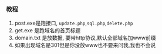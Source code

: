 ### 教程

1. post.exe是跑接口, `update.php`,`sql.php`,`delete.php`
2. get.exe 是跑域名的首页标题
3. domain.txt 是放数据, 要带http协议,默认全部域名加www前缀
4. 如果出现域名是301但是你没放www也不要来问我,我也不会说
